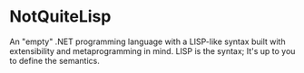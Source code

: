 # NotQuiteLisp
An "empty" .NET programming language with a LISP-like syntax built with extensibility and metaprogramming in mind. LISP is the syntax; It's up to you to define the semantics.
